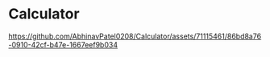 # Calculator

https://github.com/AbhinavPatel0208/Calculator/assets/71115461/86bd8a76-0910-42cf-b47e-1667eef9b034


